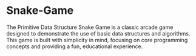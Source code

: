 # Snake-Game


The Primitive Data Structure Snake Game is a classic arcade game designed to demonstrate the use of basic data structures and algorithms. This game is built with simplicity in mind, focusing on core programming concepts and providing a fun, educational experience.
